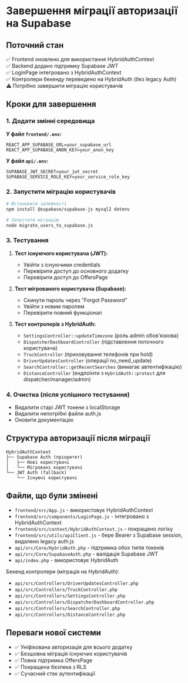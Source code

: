 # Завершення міграції авторизації на Supabase

## Поточний стан
✅ Frontend оновлено для використання HybridAuthContext  
✅ Backend додано підтримку Supabase JWT  
✅ LoginPage інтегровано з HybridAuthContext  
✅ Контролери бекенду переведено на HybridAuth (без legacy Auth)  
⚠️ Потрібно завершити міграцію користувачів  

## Кроки для завершення

### 1. Додати змінні середовища

**У файл `frontend/.env`:**
```
REACT_APP_SUPABASE_URL=your_supabase_url
REACT_APP_SUPABASE_ANON_KEY=your_anon_key
```

**У файл `api/.env`:**
```
SUPABASE_JWT_SECRET=your_jwt_secret
SUPABASE_SERVICE_ROLE_KEY=your_service_role_key
```

### 2. Запустити міграцію користувачів

```bash
# Встановити залежності
npm install @supabase/supabase-js mysql2 dotenv

# Запустити міграцію
node migrate_users_to_supabase.js
```

### 3. Тестування

1. **Тест існуючого користувача (JWT):**
   - Увійти з існуючими credentials
   - Перевірити доступ до основного додатку
   - Перевірити доступ до OffersPage

2. **Тест мігрованого користувача (Supabase):**
   - Скинути пароль через "Forgot Password"
   - Увійти з новим паролем
   - Перевірити повний функціонал

3. **Тест контролерів з HybridAuth:**
   - `SettingsController::updateTimezone` (роль admin обов'язкова)
   - `DispatcherDashboardController` (підставлення поточного користувача)
   - `TruckController` (приховування телефонів при hold)
   - `DriverUpdatesController` (операції no_need_update)
   - `SearchController::getRecentSearches` (вимагає автентифікацію)
   - `DistanceController` (ендпоїнти з `HybridAuth::protect` для dispatcher/manager/admin)

### 4. Очистка (після успішного тестування)

- Видалити старі JWT токени з localStorage
- Видалити непотрібні файли auth.js
- Оновити документацію

## Структура авторизації після міграції

```
HybridAuthContext
├── Supabase Auth (пріоритет)
│   ├── Нові користувачі
│   └── Мігровані користувачі
└── JWT Auth (fallback)
    └── Існуючі користувачі
```

## Файли, що були змінені

- `frontend/src/App.js` - використовує HybridAuthContext
- `frontend/src/components/LoginPage.js` - інтегровано з HybridAuthContext
- `frontend/src/context/HybridAuthContext.js` - покращено логіку
- `frontend/src/utils/apiClient.js` - бере Bearer з Supabase session, видалено legacy auth.js
- `api/src/Core/HybridAuth.php` - підтримка обох типів токенів
- `api/src/Core/SupabaseAuth.php` - валідація Supabase JWT
- `api/index.php` - використовує HybridAuth

Бекенд контролери (міграція на HybridAuth):
- `api/src/Controllers/DriverUpdatesController.php`
- `api/src/Controllers/TruckController.php`
- `api/src/Controllers/SettingsController.php`
- `api/src/Controllers/DispatcherDashboardController.php`
- `api/src/Controllers/SearchController.php`
- `api/src/Controllers/DistanceController.php`

## Переваги нової системи

- ✅ Уніфікована авторизація для всього додатку
- ✅ Безшовна міграція існуючих користувачів
- ✅ Повна підтримка OffersPage
- ✅ Покращена безпека з RLS
- ✅ Сучасний стек аутентифікації
